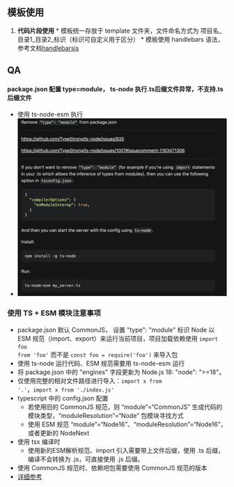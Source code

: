 ## 模板使用
  1. <b>代码片段使用</b>
    *  模板统一存放于 template 文件夹，文件命名方式为 项目名_目录1_目录2_标识（标识可自定义用于区分）
    * 模板使用 handlebars 语法，参考文档[handlebarsjs](https://handlebarsjs.com/)

## QA

#### package.json 配置 type=module， ts-node 执行.ts后缀文件异常，不支持.ts后缀文件
  - 使用 ts-node-esm 执行
  - ![stackoverflow](/asset/images/problem_tsnode.jpg)

### 使用 TS + ESM 模块注意事项
  -  package.json 默认 CommonJS， 设置 "type": "module" 标识 Node 以 ESM 规范（import、export）来运行当前项目，项目加载依赖使用 <code>import foo from 'foo'</code> 而不是 <code>const foo = require('foo')</code> 来导入包
  -  使用 ts-node 运行代码、ESM 规范需要用 ts-node-esm 运行
  -  将 package.json 中的 "engines" 字段更新为 Node.js 18: "node": ">=18"。
  -  仅使用完整的相对文件路径进行导入：<code>import x from '.'</code>，<code>import x from './index.js'</code>
  -  typescript 中的 config.json 配置
     -  若使用旧的 CommonJS 规范，则 “module”=“CommonJS” 生成代码的模块类型，“moduleResolution”=“Node” 包模块寻找方式
     -  使用 ESM 规范 “module”=“Node16”、“moduleResolution”=“Node16”，或者更新的 NodeNext
  - 使用 tsx 编译时
    - 使用新的ESM解析规范、import 引入需要带上文件后缀，使用 .ts 后缀，编译不会转换为 .js，可直接使用 .js 后缀。
  - 使用 CommonJS 规范时、依赖吧包需要使用 CommonJS 规范的版本
  - [详细参考](./esm-package.md)
